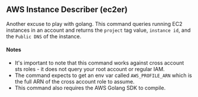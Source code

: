 ## AWS Instance Describer (ec2er) 

Another excuse to play with golang. This command queries running EC2 instances in an account and returns the `project` tag value, `instance id`, and the `Public DNS` of the instance. 

#### Notes
* It's important to note that this command works against cross account sts roles - it does not query your root account or regular IAM. 
* The command expects to get an env var called `AWS_PROFILE_ARN` which is the full ARN of the cross account role to assume. 
* This command also requires the AWS Golang SDK to compile.

